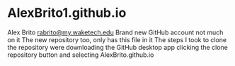 # AlexBrito1.github.io
Alex Brito rabrito@my.waketech.edu
Brand new GitHub account not much on it
The new repository too, only has this file in it
The steps I took to clone the repository were downloading the GitHub desktop app clicking the clone repository button and selecting AlexBrito.github.io
